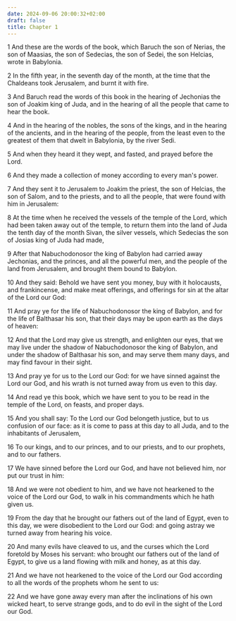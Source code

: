 ```yaml
---
date: 2024-09-06 20:00:32+02:00
draft: false
title: Chapter 1
---
```




1 And these are the words of the book, which Baruch the son of Nerias, the son of Maasias, the son of Sedecias, the son of Sedei, the son Helcias, wrote in Babylonia.

2 In the fifth year, in the seventh day of the month, at the time that the Chaldeans took Jerusalem, and burnt it with fire.

3 And Baruch read the words of this book in the hearing of Jechonias the son of Joakim king of Juda, and in the hearing of all the people that came to hear the book.

4 And in the hearing of the nobles, the sons of the kings, and in the hearing of the ancients, and in the hearing of the people, from the least even to the greatest of them that dwelt in Babylonia, by the river Sedi.

5 And when they heard it they wept, and fasted, and prayed before the Lord.

6 And they made a collection of money according to every man's power.

7 And they sent it to Jerusalem to Joakim the priest, the son of Helcias, the son of Salom, and to the priests, and to all the people, that were found with him in Jerusalem:

8 At the time when he received the vessels of the temple of the Lord, which had been taken away out of the temple, to return them into the land of Juda the tenth day of the month Sivan, the silver vessels, which Sedecias the son of Josias king of Juda had made,

9 After that Nabuchodonosor the king of Babylon had carried away Jechonias, and the princes, and all the powerful men, and the people of the land from Jerusalem, and brought them bound to Babylon.

10 And they said: Behold we have sent you money, buy with it holocausts, and frankincense, and make meat offerings, and offerings for sin at the altar of the Lord our God:

11 And pray ye for the life of Nabuchodonosor the king of Babylon, and for the life of Balthasar his son, that their days may be upon earth as the days of heaven:

12 And that the Lord may give us strength, and enlighten our eyes, that we may live under the shadow of Nabuchodonosor the king of Babylon, and under the shadow of Balthasar his son, and may serve them many days, and may find favour in their sight.

13 And pray ye for us to the Lord our God: for we have sinned against the Lord our God, and his wrath is not turned away from us even to this day.

14 And read ye this book, which we have sent to you to be read in the temple of the Lord, on feasts, and proper days.

15 And you shall say: To the Lord our God belongeth justice, but to us confusion of our face: as it is come to pass at this day to all Juda, and to the inhabitants of Jerusalem,

16 To our kings, and to our princes, and to our priests, and to our prophets, and to our fathers.

17 We have sinned before the Lord our God, and have not believed him, nor put our trust in him:

18 And we were not obedient to him, and we have not hearkened to the voice of the Lord our God, to walk in his commandments which he hath given us.

19 From the day that he brought our fathers out of the land of Egypt, even to this day, we were disobedient to the Lord our God: and going astray we turned away from hearing his voice.

20 And many evils have cleaved to us, and the curses which the Lord foretold by Moses his servant: who brought our fathers out of the land of Egypt, to give us a land flowing with milk and honey, as at this day.

21 And we have not hearkened to the voice of the Lord our God according to all the words of the prophets whom he sent to us:

22 And we have gone away every man after the inclinations of his own wicked heart, to serve strange gods, and to do evil in the sight of the Lord our God.

